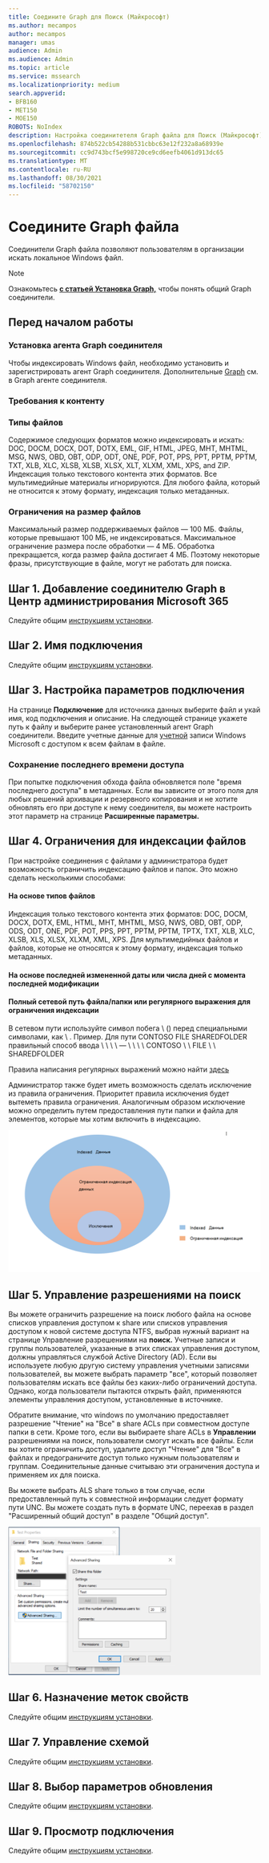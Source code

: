 ```yaml
---
title: Соедините Graph для Поиск (Майкрософт)
ms.author: mecampos
author: mecampos
manager: umas
audience: Admin
ms.audience: Admin
ms.topic: article
ms.service: mssearch
ms.localizationpriority: medium
search.appverid:
- BFB160
- MET150
- MOE150
ROBOTS: NoIndex
description: Настройка соединитетеля Graph файла для Поиск (Майкрософт)
ms.openlocfilehash: 874b522cb54288b531cbbc63e12f232a8a68939e
ms.sourcegitcommit: cc9d743bcf5e998720ce9cd6eefb4061d913dc65
ms.translationtype: MT
ms.contentlocale: ru-RU
ms.lasthandoff: 08/30/2021
ms.locfileid: "58702150"
---
```

<!---Previous ms.author: rusamai --->

# <a name="file-share-graph-connector"></a>Соедините Graph файла

Соединители Graph файла позволяют пользователям в организации искать локальное Windows файл.

> [!NOTE]
> Ознакомьтесь [**с статьей Установка Graph,**](configure-connector.md) чтобы понять общий Graph соединители.

## <a name="before-you-get-started"></a>Перед началом работы

### <a name="install-the-graph-connector-agent"></a>Установка агента Graph соединителя

Чтобы индексировать Windows файл, необходимо установить и зарегистрировать агент Graph соединителя. Дополнительные [Graph](graph-connector-agent.md) см. в Graph агенте соединителя.  

### <a name="content-requirements"></a>Требования к контенту

### <a name="file-types"></a>Типы файлов

Содержимое следующих форматов можно индексировать и искать: DOC, DOCM, DOCX, DOT, DOTX, EML, GIF, HTML, JPEG, MHT, MHTML, MSG, NWS, OBD, OBT, ODP, ODT, ONE, PDF, POT, PPS, PPT, PPTM, PPTM, TXT, XLB, XLC, XLSB, XLSB, XLSX, XLT, XLXM, XML, XPS, and ZIP. Индексация только текстового контента этих форматов. Все мультимедийные материалы игнорируются. Для любого файла, который не относится к этому формату, индексация только метаданных.

### <a name="file-size-limits"></a>Ограничения на размер файлов

Максимальный размер поддерживаемых файлов — 100 МБ. Файлы, которые превышают 100 МБ, не индексироваться. Максимальное ограничение размера после обработки — 4 МБ. Обработка прекращается, когда размер файла достигает 4 МБ. Поэтому некоторые фразы, присутствующие в файле, могут не работать для поиска.

## <a name="step-1-add-a-graph-connector-in-the-microsoft-365-admin-center"></a>Шаг 1. Добавление соединителю Graph в Центр администрирования Microsoft 365

Следуйте общим [инструкциям установки](./configure-connector.md).
<!---If the above phrase does not apply, delete it and insert specific details for your data source that are different from general setup instructions.-->

## <a name="step-2-name-the-connection"></a>Шаг 2. Имя подключения

Следуйте общим [инструкциям установки](./configure-connector.md).
<!---If the above phrase does not apply, delete it and insert specific details for your data source that are different from general setup instructions.-->

## <a name="step-3-configure-the-connection-settings"></a>Шаг 3. Настройка параметров подключения

На странице **Подключение** для источника данных  выберите файл и укай имя, код подключения и описание. На следующей странице укажете путь к файлу и выберите ранее установленный агент Graph соединители. Введите учетные данные для [учетной](https://microsoft.com/windows) записи Windows Microsoft с доступом к всем файлам в файле.

### <a name="preserve-last-access-time"></a>Сохранение последнего времени доступа

При попытке подключения обхода файла обновляется поле "время последнего доступа" в метаданных. Если вы зависите от этого поля для любых решений архивации и резервного копирования и не хотите обновлять его при доступе к нему соединителя, вы можете настроить этот параметр на странице **Расширенные параметры.**

## <a name="step-4-limits-for-file-indexing"></a>Шаг 4. Ограничения для индексации файлов

При настройке соединения с файлами у администратора будет возможность ограничить индексацию файлов и папок. Это можно сделать несколькими способами:

#### <a name="based-on-file-types"></a>На основе типов файлов

Индексация только текстового контента этих форматов: DOC, DOCM, DOCX, DOTX, EML, HTML, MHT, MHTML, MSG, NWS, OBD, OBT, ODP, ODS, ODT, ONE, PDF, POT, PPS, PPT, PPTM, PPTM, TPTX, TXT, XLB, XLC, XLSB, XLS, XLSX, XLXM, XML, XPS. Для мультимедийных файлов и файлов, которые не относятся к этому формату, индексация только метаданных.

#### <a name="based-on-last-modified-date-or-number-of-days-since-last-modification"></a>На основе последней измененной даты или числа дней с момента последней модификации

#### <a name="full-network-path-of-filefolder-or-regular-expression-to-limit-indexing"></a>Полный сетевой путь файла/папки или регулярного выражения для ограничения индексации 

В сетевом пути используйте символ побега \\ () перед специальными символами, как \\ . Пример. Для пути CONTOSO FILE SHAREDFOLDER правильный способ ввода \\ \\ \\ \\ — \\ \\ \\ \\ CONTOSO \\ \\ FILE \\ \\ SHAREDFOLDER

Правила написания регулярных выражений можно найти [здесь](https://docs.microsoft.com/dotnet/standard/base-types/regular-expression-language-quick-reference)

Администратор также будет иметь возможность сделать исключение из правила ограничения. Приоритет правила исключения будет вытеметь правила ограничения. Аналогичным образом исключение можно определить путем предоставления пути папки и файла для элементов, которые мы хотим включить в индексацию.

![Ограничения и исключения.](media/file-connector/ExclusionRule.png)

## <a name="step-5-manage-search-permissions"></a>Шаг 5. Управление разрешениями на поиск

Вы можете ограничить разрешение на поиск любого файла на основе списков управления доступом к share или списков управления доступом к новой системе доступа NTFS, выбрав нужный вариант на странице Управление разрешениями на **поиск.** Учетные записи и группы пользователей, указанные в этих списках управления доступом, должны управляться службой Active Directory (AD). Если вы используете любую другую систему управления учетными записями пользователей, вы можете выбрать параметр "все", который позволяет пользователям искать все файлы без каких-либо ограничений доступа. Однако, когда пользователи пытаются открыть файл, применяются элементы управления доступом, установленные в источнике.

Обратите внимание, что windows по умолчанию предоставляет разрешение "Чтение" на "Все" в share ACLs при совместном доступе папки в сети. Кроме того, если вы выбираете share ACLs в **Управлении** разрешениями на поиск, пользователи смогут искать все файлы. Если вы хотите ограничить доступ, удалите доступ "Чтение" для "Все" в файлах и предограничите доступ только нужным пользователям и группам. Соединительные данные считываю эти ограничения доступа и применяем их для поиска.

Вы можете выбрать ALS share только в том случае, если предоставленный путь к совместной информации следует формату пути UNC. Вы можете создать путь в формате UNC, переехав в раздел "Расширенный общий доступ" в разделе "Общий доступ".

![Advanced_sharing.](media/file-connector/file-advanced-sharing.png)

## <a name="step-6-assign-property-labels"></a>Шаг 6. Назначение меток свойств

Следуйте общим [инструкциям установки](./configure-connector.md).
<!---If the above phrase does not apply, delete it and insert specific details for your data source that are different from general setup instructions.-->

## <a name="step-7-manage-schema"></a>Шаг 7. Управление схемой

Следуйте общим [инструкциям установки](./configure-connector.md).
<!---If the above phrase does not apply, delete it and insert specific details for your data source that are different from general setup instructions.-->

## <a name="step-8-choose-refresh-settings"></a>Шаг 8. Выбор параметров обновления

Следуйте общим [инструкциям установки](./configure-connector.md).
<!---If the above phrase does not apply, delete it and insert specific details for your data source that are different from general setup instructions.-->

## <a name="step-9-review-connection"></a>Шаг 9. Просмотр подключения

Следуйте общим [инструкциям установки](./configure-connector.md).
<!---If the above phrase does not apply, delete it and insert specific details for your data source that are different from general setup 
instructions.-->

<!---## Troubleshooting-->
<!---Insert troubleshooting recommendations for this data source-->

<!---## Limitations-->
<!---Insert limitations for this data source-->
